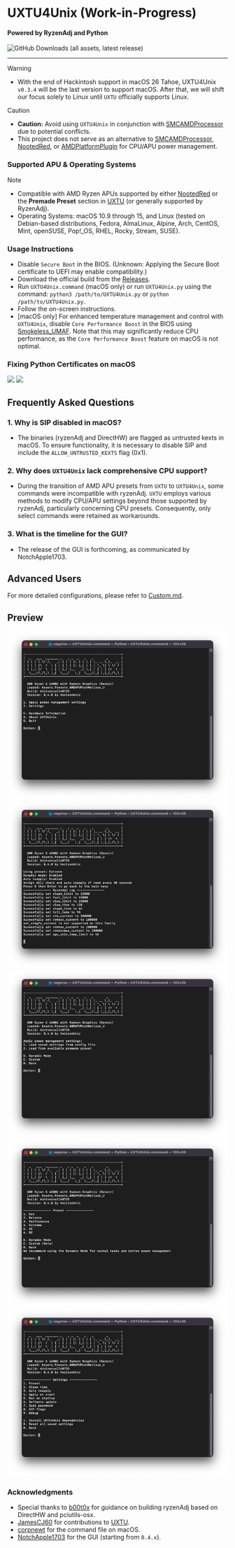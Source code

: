 
<h1>UXTU4Unix (Work-in-Progress)</h1>
<h4>Powered by RyzenAdj and Python</h4>

![GitHub Downloads (all assets, latest release)](https://img.shields.io/github/downloads/AppleOSX/UXTU4Mac/total)

---
> [!WARNING]
> - With the end of Hackintosh support in macOS 26 Tahoe, UXTU4Unix `v0.3.4` will be the last version to support macOS. After that, we will shift our focus solely to Linux until `UXTU` officially supports Linux.

> [!CAUTION]
> - **Caution:** Avoid using `UXTU4Unix` in conjunction with [SMCAMDProcessor](https://github.com/trulyspinach/SMCAMDProcessor) due to potential conflicts.
> - This project does not serve as an alternative to [SMCAMDProcessor](https://github.com/trulyspinach/SMCAMDProcessor), [NootedRed](https://github.com/ChefKissInc/NootedRed), or [AMDPlatformPlugin](https://github.com/ChefKissInc/AMDPlatformPlugin/) for CPU/APU power management.

### Supported APU & Operating Systems

> [!NOTE]
> - Compatible with AMD Ryzen APUs supported by either [NootedRed](https://github.com/ChefKissInc/NootedRed) or the **Premade Preset** section in [UXTU](https://github.com/JamesCJ60/Universal-x86-Tuning-Utility) (or generally supported by RyzenAdj).
> - Operating Systems: macOS 10.9 through 15, and Linux (tested on Debian-based distributions, Fedora, AlmaLinux, Alpine, Arch, CentOS, Mint, openSUSE, Pop!_OS, RHEL, Rocky, Stream, SUSE).

### Usage Instructions

- Disable `Secure Boot` in the BIOS. (Unknown: Applying the Secure Boot certificate to UEFI may enable compatibility.)
- Download the official build from the [Releases](https://github.com/AppleOSX/UXTU4Unix/releases).
- Run `UXTU4Unix.command` (macOS only) or run `UXTU4Unix.py` using the command: `python3 /path/to/UXTU4Unix.py` or `python /path/to/UXTU4Unix.py`.
- Follow the on-screen instructions.
- [macOS only] For enhanced temperature management and control with `UXTU4Unix`, disable `Core Performance Boost` in the BIOS using [Smokeless_UMAF](https://github.com/DavidS95/Smokeless_UMAF). Note that this may significantly reduce CPU performance, as the `Core Performance Boost` feature on macOS is not optimal.

### Fixing Python Certificates on macOS

<p align="left">
  <img src="/Img/cert1.png">
  <img src="/Img/cert2.png">
</p>

## Frequently Asked Questions

### 1. Why is SIP disabled in macOS?
- The binaries (ryzenAdj and DirectHW) are flagged as untrusted kexts in macOS. To ensure functionality, it is necessary to disable SIP and include the `ALLOW_UNTRUSTED_KEXTS` flag (0x1).

### 2. Why does `UXTU4Unix` lack comprehensive CPU support?
- During the transition of AMD APU presets from `UXTU` to `UXTU4Unix`, some commands were incompatible with ryzenAdj. `UXTU` employs various methods to modify CPU/APU settings beyond those supported by ryzenAdj, particularly concerning CPU presets. Consequently, only select commands were retained as workarounds.

### 3. What is the timeline for the GUI?
- The release of the GUI is forthcoming, as communicated by NotchApple1703.

## Advanced Users
For more detailed configurations, please refer to [Custom.md](Custom.md).

## Preview

<p align="left">
  <img src="/Img/main_menu.png">
  <img src="/Img/apply_preset.png">
  <img src="/Img/preset.png">
  <img src="/Img/preset_setting.png">
  <img src="/Img/settings.png">
</p>

### Acknowledgments
- Special thanks to [b00t0x](https://github.com/b00t0x) for guidance on building ryzenAdj based on DirectHW and pciutils-osx.
- [JamesCJ60](https://github.com/JamesCJ60) for contributions to [UXTU](https://github.com/JamesCJ60/Universal-x86-Tuning-Utility).
- [corpnewt](https://github.com/corpnewt) for the command file on macOS.
- [NotchApple1703](https://github.com/NotchApple1703) for the GUI (starting from `0.4.x`).
